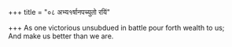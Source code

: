 +++
title = "०८ अभ्य१र्षानपच्युतो रयिं"

+++
As one victorious unsubdued in battle pour forth wealth to us;  
     And make us better than we are.